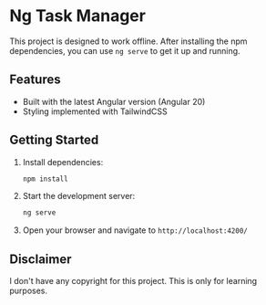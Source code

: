 # Ng Task Manager

This project is designed to work offline. After installing the npm dependencies, you can use `ng serve` to get it up and running.

## Features

- Built with the latest Angular version (Angular 20)
- Styling implemented with TailwindCSS

## Getting Started

1. Install dependencies:
   ```bash
   npm install
   ```

2. Start the development server:
   ```bash
   ng serve
   ```

3. Open your browser and navigate to `http://localhost:4200/`

## Disclaimer

I don't have any copyright for this project. This is only for learning purposes.